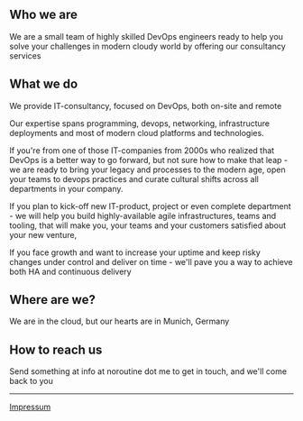 ## Who we are

We are a small team of highly skilled DevOps engineers ready to help you solve your challenges in modern cloudy world by offering our consultancy services

## What we do
We provide IT-consultancy, focused on DevOps, both on-site and remote

Our expertise spans programming, devops, networking, infrastructure deployments and most of modern cloud platforms and technologies.

If you're from one of those IT-companies from 2000s who realized that DevOps is a better way to go forward, but not sure how to make that leap - we are ready to bring your legacy and processes to the modern age, open your teams to devops practices and curate cultural shifts across all departments in your company.

If you plan to kick-off new IT-product, project or even complete department - we will help you build highly-available agile infrastructures, teams and tooling, that will make you, your teams and your customers satisfied about your new venture,

If you face growth and want to increase your uptime and keep risky changes under control and deliver on time - we'll pave you a way to achieve both HA and continuous delivery

## Where are we?

We are in the cloud, but our hearts are in Munich, Germany

## How to reach us
Send something at info at noroutine dot me to get in touch, and we'll come back to you

---
[Impressum](impressum.html)
